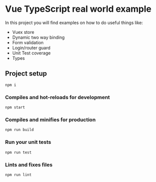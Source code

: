 # Vue TypeScript real world example

In this project you will find examples on how to do useful things like: 

- Vuex store
- Dynamic two way binding
- Form validation
- Login/router guard
- Unit Test coverage
- Types

## Project setup
```
npm i
```

### Compiles and hot-reloads for development
```
npm start
```

### Compiles and minifies for production
```
npm run build
```

### Run your unit tests
```
npm run test
```

### Lints and fixes files
```
npm run lint
```
